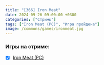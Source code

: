 ```yaml
---
title: "[366] Iron Meat"
date: 2024-09-26 09:00:00 +0300
categories: ["Стримы"]
tags: ["Iron Meat (PC)", "Игра пройдена"]
image: /commons/games/ironmeat.jpg
---
```


### Игры на стриме:
+ [x] [Iron Meat (PC)](/tags/iron-meat-pc)
